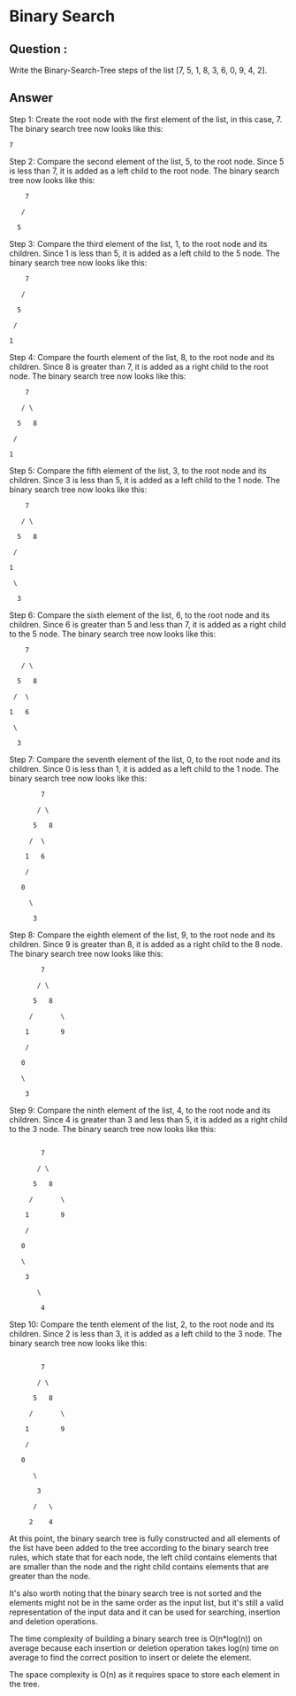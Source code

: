 

# Binary Search


## Question : 

Write the Binary-Search-Tree steps of the list [7, 5, 1, 8, 3, 6, 0, 9, 4, 2].


## Answer

Step 1: Create the root node with the first element of the list, in this case, 7. The binary search tree now looks like this:

```
7
```

Step 2: Compare the second element of the list, 5, to the root node. Since 5 is less than 7, it is added as a left child to the root node. The binary search tree now looks like this:

```
    7

   /

  5
```

Step 3: Compare the third element of the list, 1, to the root node and its children. Since 1 is less than 5, it is added as a left child to the 5 node. The binary search tree now looks like this:

```
    7

   /

  5  

 /

1
```

Step 4: Compare the fourth element of the list, 8, to the root node and its children. Since 8 is greater than 7, it is added as a right child to the root node. The binary search tree now looks like this:

```
    7

   / \

  5   8

 /

1
```

Step 5: Compare the fifth element of the list, 3, to the root node and its children. Since 3 is less than 5, it is added as a left child to the 1 node. The binary search tree now looks like this:

```
    7

   / \

  5   8

 /  

1

 \

  3
```

Step 6: Compare the sixth element of the list, 6, to the root node and its children. Since 6 is greater than 5 and less than 7, it is added as a right child to the 5 node. The binary search tree now looks like this:

```
    7

   / \

  5   8

 /  \

1   6

 \

  3
```

Step 7: Compare the seventh element of the list, 0, to the root node and its children. Since 0 is less than 1, it is added as a left child to the 1 node. The binary search tree now looks like this:

```
        7

       / \

      5   8

     /  \

    1   6

    /

   0

     \

      3
```

Step 8: Compare the eighth element of the list, 9, to the root node and its children. Since 9 is greater than 8, it is added as a right child to the 8 node. The binary search tree now looks like this:

```
        7

       / \

      5   8

     /       \

    1        9

    /

   0

   \

    3
```

Step 9: Compare the ninth element of the list, 4, to the root node and its children. Since 4 is greater than 3 and less than 5, it is added as a right child to the 3 node. The binary search tree now looks like this:

```

        7

       / \

      5   8

     /       \

    1        9

    /

   0

   \

    3

       \

        4
```

Step 10: Compare the tenth element of the list, 2, to the root node and its children. Since 2 is less than 3, it is added as a left child to the 3 node. The binary search tree now looks like this:

```

        7

       / \

      5   8

     /       \

    1        9

    /

   0

      \

       3

      /   \

     2    4
```

At this point, the binary search tree is fully constructed and all elements of the list have been added to the tree according to the binary search tree rules, which state that for each node, the left child contains elements that are smaller than the node and the right child contains elements that are greater than the node.

It's also worth noting that the binary search tree is not sorted and the elements might not be in the same order as the input list, but it's still a valid representation of the input data and it can be used for searching, insertion and deletion operations.

The time complexity of building a binary search tree is O(n*log(n)) on average because each insertion or deletion operation takes log(n) time on average to find the correct position to insert or delete the element.

The space complexity is O(n) as it requires space to store each element in the tree.
